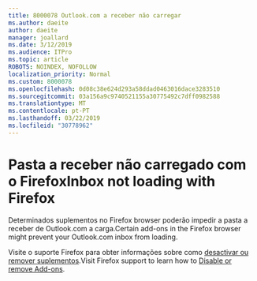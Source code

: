 ```yaml
---
title: 8000078 Outlook.com a receber não carregar
ms.author: daeite
author: daeite
manager: joallard
ms.date: 3/12/2019
ms.audience: ITPro
ms.topic: article
ROBOTS: NOINDEX, NOFOLLOW
localization_priority: Normal
ms.custom: 8000078
ms.openlocfilehash: 0d08c38e624d293a58ddad0463016dace3283510
ms.sourcegitcommit: 03a156a9c9740521155a30775492c7dff0982588
ms.translationtype: MT
ms.contentlocale: pt-PT
ms.lasthandoff: 03/22/2019
ms.locfileid: "30778962"
---
```

# <a name="inbox-not-loading-with-firefox"></a><span data-ttu-id="a7c51-102">Pasta a receber não carregado com o Firefox</span><span class="sxs-lookup"><span data-stu-id="a7c51-102">Inbox not loading with Firefox</span></span>

<span data-ttu-id="a7c51-103">Determinados suplementos no Firefox browser poderão impedir a pasta a receber de Outlook.com a carga.</span><span class="sxs-lookup"><span data-stu-id="a7c51-103">Certain add-ons in the Firefox browser might prevent your Outlook.com inbox from loading.</span></span>
  
<span data-ttu-id="a7c51-104">Visite o suporte Firefox para obter informações sobre como [desactivar ou remover suplementos](https://support.mozilla.org/kb/disable-or-remove-add-ons).</span><span class="sxs-lookup"><span data-stu-id="a7c51-104">Visit Firefox support to learn how to [Disable or remove Add-ons](https://support.mozilla.org/kb/disable-or-remove-add-ons).</span></span>

